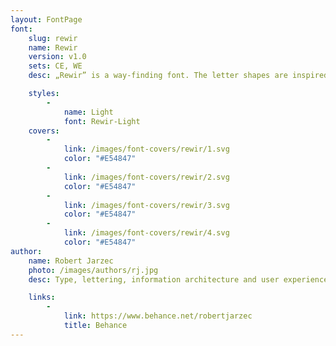 ```yaml
---
layout: FontPage
font:
    slug: rewir
    name: Rewir
    version: v1.0
    sets: CE, WE
    desc: „Rewir” is a way-finding font. The letter shapes are inspired by a small sign found on the backyard of a tenement house in Warsaw. The project is a proposal for corporate font to be used on plates and signage on official city and state buildings. The font is very legible, also in the varying viewing conditions. It can be used for official plates, letterheads, public transit information, etc. The design combines the history of Warsaw’s lettering and the requirements of a modern city.

    styles:
        -
            name: Light
            font: Rewir-Light
    covers:
        -
            link: /images/font-covers/rewir/1.svg
            color: "#E54847"
        -
            link: /images/font-covers/rewir/2.svg
            color: "#E54847"
        -
            link: /images/font-covers/rewir/3.svg
            color: "#E54847"
        -
            link: /images/font-covers/rewir/4.svg
            color: "#E54847"
author:
    name: Robert Jarzec
    photo: /images/authors/rj.jpg
    desc: Type, lettering, information architecture and user experience designer. Graduated from the Letter Design Workshop on Poznań Fine Arts University and Cultural Studies on Adam Mickiewicz University. Currently teaching on Poznań Fine Arts University.

    links:
        -
            link: https://www.behance.net/robertjarzec
            title: Behance
---
```

